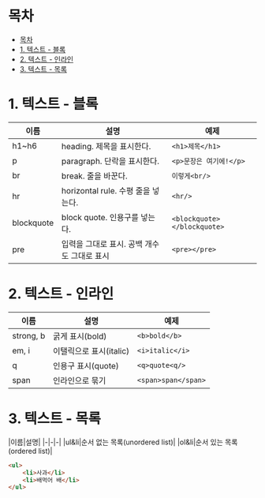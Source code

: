 # 목차

- [목차](#목차)
- [1. 텍스트 - 블록](#1-텍스트---블록)
- [2. 텍스트 - 인라인](#2-텍스트---인라인)
- [3. 텍스트 - 목록](#3-텍스트---목록)

# 1. 텍스트 - 블록

|이름|설명|예제|
|-|-|-|
|h1~h6|heading. 제목을 표시한다.|`<h1>제목</h1>`|
|p|paragraph. 단락을 표시한다.|`<p>문장은 여기에!</p>`|
|br|break. 줄을 바꾼다.|`이렇게<br/>`|
|hr|horizontal rule. 수평 줄을 넣는다.|`<hr/>`|
|blockquote|block quote. 인용구를 넣는다.|`<blockquote></blockquote>`|
|pre|입력을 그대로 표시. 공백 개수도 그대로 표시|`<pre></pre>`|

# 2. 텍스트 - 인라인

|이름|설명|예제|
|-|-|-|
|strong, b|굵게 표시(bold)|`<b>bold</b>`|
|em, i|이탤릭으로 표시(italic)|`<i>italic</i>`|
|q|인용구 표시(quote)|`<q>quote<q/>`|
|span|인라인으로 묶기|`<span>span</span>`|

# 3. 텍스트 - 목록

|이름|설명|
|-|-|-|
|ul&li|순서 없는 목록(unordered list)|
|ol&li|순서 있는 목록(ordered list)|

```html
<ul>
    <li>사과</li>
    <li>배먹어 배</li>
</ul>
```